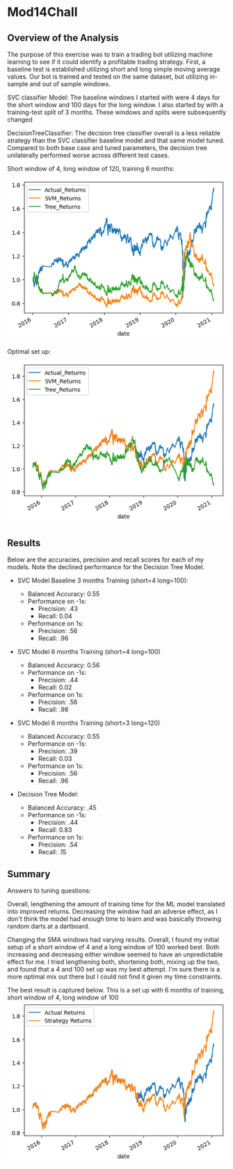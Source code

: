 # Mod14Chall

## Overview of the Analysis

The purpose of this exercise was to train a trading bot utilizing machine learning to see if it could identify a profitable trading strategy. First, a baseline test is established utilizing short and long simple moving average values. Our bot is trained and tested on the same dataset, but utilizing in-sample and out of sample windows.

SVC classifier Model:
The baseline windows I started with were 4 days for the short window and 100 days for the long window. I also started by with a training-test split of 3 months. These windows and splits were subsequently changed

DecisionTreeClassifier:
The decision tree classifier overall is a less reliable strategy than the SVC classifier baseline model and that same model tuned. Compared to both base case and tuned parameters, the decision tree unilaterally performed worse across different test cases.

Short window of 4, long window of 120, training 6 months:

![Short window of 4, long window of 120, training 6 months](https://github.com/wcolwellcol/Mod14Chall/blob/main/images/DT6sw4lw120.png)



Optimal set up:

![Optimal set up](https://github.com/wcolwellcol/Mod14Chall/blob/main/images/DToptimal.png)




## Results

Below are the accuracies, precision and recall scores for each of my models. Note the declined performance for the Decision Tree Model.

* SVC Model Baseline 3 months Training (short=4 long=100):
  * Balanced Accuracy: 0.55
  * Performance on -1s:
    * Precision: .43
    * Recall: 0.04
  * Performance on 1s:
    * Precision: .56
    * Recall: .96

* SVC Model 6 months Training (short=4 long=100)
  * Balanced Accuracy: 0.56
  * Performance on -1s:
    * Precision: .44
    * Recall: 0.02
  * Performance on 1s:
    * Precision: .56
    * Recall: .98

* SVC Model 6 months Training (short=3 long=120)
  * Balanced Accuracy: 0.55
  * Performance on -1s:
    * Precision: .39
    * Recall: 0.03
  * Performance on 1s:
    * Precision: .56
    * Recall: .96

* Decision Tree Model:
  * Balanced Accuracy: .45
  * Performance on -1s:
    * Precision: .44 
    * Recall: 0.83 
  * Performance on 1s:
    * Precision: .54
    * Recall: .15


## Summary

Answers to tuning questions:

Overall, lengthening the amount of training time for the ML model translated into improved returns. Decreasing the window had an adverse effect, as I don't think the model had enough time to learn and was basically throwing random darts at a dartboard.

Changing the SMA windows had varying results. Overall, I found my initial setup of a short window of 4 and a long window of 100 worked best. Both increasing and decreasing either window seemed to have an unpredictable effect for me. I tried lengthening both, shortening both, mixing up the two, and found that a 4 and 100 set up was my best attempt. I'm sure there is a more optimal mix out there but I could not find it given my time constraints.

The best result is captured below. This is a set up with 6 months of training, short window of 4, long window of 100
![6 months of training, short window of 4, longwindow of 100](https://github.com/wcolwellcol/Mod14Chall/blob/main/images/SVC6.png)

